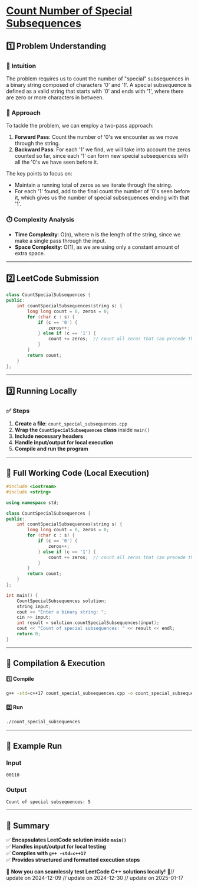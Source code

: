 # **[Count Number of Special Subsequences](https://leetcode.com/problems/count-number-of-special-subsequences/description/)**  

## **1️⃣ Problem Understanding**  
### **📌 Intuition**  
The problem requires us to count the number of "special" subsequences in a binary string composed of characters '0' and '1'. A special subsequence is defined as a valid string that starts with '0' and ends with '1', where there are zero or more characters in between. 

### **🚀 Approach**  
To tackle the problem, we can employ a two-pass approach:
1. **Forward Pass**: Count the number of '0's we encounter as we move through the string.
2. **Backward Pass**: For each '1' we find, we will take into account the zeros counted so far, since each '1' can form new special subsequences with all the '0's we have seen before it.

The key points to focus on:
- Maintain a running total of zeros as we iterate through the string.
- For each '1' found, add to the final count the number of '0's seen before it, which gives us the number of special subsequences ending with that '1'.

### **⏱️ Complexity Analysis**  
- **Time Complexity**: O(n), where n is the length of the string, since we make a single pass through the input.
- **Space Complexity**: O(1), as we are using only a constant amount of extra space.

---  

## **2️⃣ LeetCode Submission**  
```cpp
class CountSpecialSubsequences {
public:
    int countSpecialSubsequences(string s) {
        long long count = 0, zeros = 0;
        for (char c : s) {
            if (c == '0') {
                zeros++;
            } else if (c == '1') {
                count += zeros;  // count all zeros that can precede this '1'
            }
        }
        return count;
    }
}; 
```  

---  

## **3️⃣ Running Locally**  
### **✅ Steps**  
1. **Create a file**: `count_special_subsequences.cpp`  
2. **Wrap the `CountSpecialSubsequences` class** inside `main()`  
3. **Include necessary headers**  
4. **Handle input/output for local execution**  
5. **Compile and run the program**  

---  

## **📝 Full Working Code (Local Execution)**  
```cpp
#include <iostream>
#include <string>

using namespace std;

class CountSpecialSubsequences {
public:
    int countSpecialSubsequences(string s) {
        long long count = 0, zeros = 0;
        for (char c : s) {
            if (c == '0') {
                zeros++;
            } else if (c == '1') {
                count += zeros;  // count all zeros that can precede this '1'
            }
        }
        return count;
    }
};

int main() {
    CountSpecialSubsequences solution;
    string input;
    cout << "Enter a binary string: ";
    cin >> input;
    int result = solution.countSpecialSubsequences(input);
    cout << "Count of special subsequences: " << result << endl;
    return 0;
}
```  

---  

## **🔧 Compilation & Execution**  
#### **1️⃣ Compile**  
```bash
g++ -std=c++17 count_special_subsequences.cpp -o count_special_subsequences
```  

#### **2️⃣ Run**  
```bash
./count_special_subsequences
```  

---  

## **🎯 Example Run**  
### **Input**  
```
00110
```  
### **Output**  
```
Count of special subsequences: 5
```  

---  

## **📌 Summary**  
✅ **Encapsulates LeetCode solution inside `main()`**  
✅ **Handles input/output for local testing**  
✅ **Compiles with `g++ -std=c++17`**  
✅ **Provides structured and formatted execution steps**  

🚀 **Now you can seamlessly test LeetCode C++ solutions locally!** 🚀// update on 2024-12-09
// update on 2024-12-30
// update on 2025-01-17

